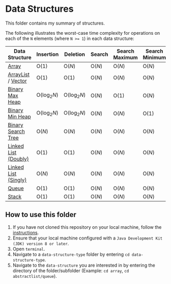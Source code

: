 # Data Structures

This folder contains my summary of structures.

The following illustrates the worst-case time complexity for operations on each of the `N` elements (where `N >= 1`) in each data structure:

Data Structure           | Insertion               | Deletion                | Search                   | Search Maximum            | Search Minimum
------------------------ | ----------------------- | ----------------------- | -----------------------  | -----------------------   | -----------------------
[Array](https://github.com/shumarb/notes-and-code/tree/main/data-structures/array) | O(1) | O(_N_) | O(_N_) | O(_N_) | O(_N_)
[ArrayList](https://github.com/shumarb/notes-and-code/tree/main/data-structures/abstractlist/arraylist) / [Vector](https://github.com/shumarb/notes-and-code/tree/main/data-structures/abstractlist/vector) | O(1) | O(1) | O(_N_) | O(_N_) | O(_N_)
[Binary Max Heap](https://github.com/shumarb/notes-and-code/tree/main/data-structures/tree/binary-max-heap) | O(log<sub>2</sub>_N_) | O(log<sub>2</sub>_N_) | O(_N_) | O(1) | O(_N_)
[Binary Min Heap](https://github.com/shumarb/notes-and-code/tree/main/data-structures/tree/binary-min-heap) | O(log<sub>2</sub>_N_) | O(log<sub>2</sub>_N_) | O(_N_)  | O(_N_) | O(1)
[Binary Search Tree](https://github.com/shumarb/notes-and-code/tree/main/data-structures/tree/binary-search-tree) | O(_N_) | O(_N_) | O(_N_) | O(_N_) | O(_N_)
[Linked List (Doubly)](https://github.com/shumarb/notes-and-code/tree/main/data-structures/abstractlist/linkedlist/doubly-linked-list) | O(1) | O(1) | O(_N_) | O(_N_) | O(_N_)
[Linked List (Singly)](https://github.com/shumarb/notes-and-code/tree/main/data-structures/abstractlist/linkedlist/singly-linked-list) | O(_N_) | O(_N_) | O(_N_) | O(_N_) | O(_N_)
[Queue](https://github.com/shumarb/notes-and-code/tree/main/data-structures/abstractlist/queue) | O(1) | O(1) | O(_N_) | O(_N_) | O(_N_)   
[Stack](https://github.com/shumarb/notes-and-code/tree/main/data-structures/abstractlist/stack) | O(1) | O(1) | O(_N_) | O(_N_) | O(_N_)

## How to use this folder
1. If you have not cloned this repository on your local machine, follow the [instructions](https://github.com/shumarb/notes-and-code#how-to-use-this-repository).
2. Ensure that your local machine configured with a `Java Development Kit (JDK) version 8 or later`.
3. Open `terminal`.
4. Navigate to a `data-structure-type` folder by entering `cd data-structure-type`.
5. Navigate to the `data-structure` you are interested in by entering the directory of the folder/subfolder (Example: `cd array`, `cd abstractlist/queue`).
